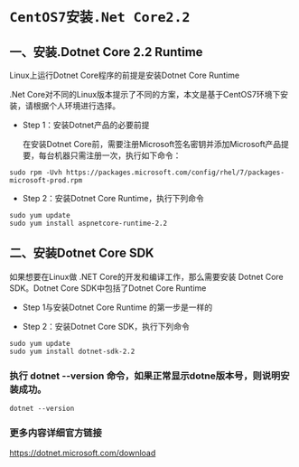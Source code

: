 # `CentOS7安装.Net Core2.2`

## 一、安装.Dotnet Core 2.2 Runtime

Linux上运行Dotnet  Core程序的前提是安装Dotnet Core Runtime

.Net Core对不同的Linux版本提示了不同的方案，本文是基于CentOS7环境下安装，请根据个人环境进行选择。

- Step 1：安装Dotnet产品的必要前提

    在安装Dotnet Core前，需要注册Microsoft签名密钥并添加Microsoft产品提要，每台机器只需注册一次，执行如下命令：

```
sudo rpm -Uvh https://packages.microsoft.com/config/rhel/7/packages-microsoft-prod.rpm
```

- Step 2：安装Dotnet Core Runtime，执行下列命令

```
sudo yum update
sudo yum install aspnetcore-runtime-2.2
```

## 二、安装Dotnet Core SDK

如果想要在Linux做 .NET Core的开发和编译工作，那么需要安装 Dotnet Core SDK。Dotnet Core SDK中包括了Dotnet Core Runtime

- Step 1与安装Dotnet Core Runtime 的第一步是一样的

- Step 2：安装Dotnet Core SDK，执行下列命令

```
sudo yum update
sudo yum install dotnet-sdk-2.2
```

### 执行 dotnet --version 命令，如果正常显示dotne版本号，则说明安装成功。

```
dotnet --version
```

### 更多内容详细官方链接

<https://dotnet.microsoft.com/download>

